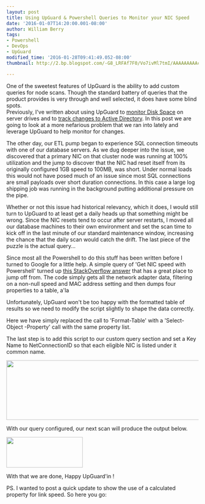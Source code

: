 ```yaml
---
layout: post
title: Using UpGuard & Powershell Queries to Monitor your NIC Speed
date: '2016-01-07T14:20:00.001-08:00'
author: William Berry
tags:
- Powershell
- DevOps
- UpGuard
modified_time: '2016-01-28T09:41:49.052-08:00'
thumbnail: http://2.bp.blogspot.com/-G8_LRFAf7F0/Vo7ivMl7tmI/AAAAAAAAAcA/fMAmDdEjqOA/s72-c/NetworkAdapters.PNG

---
```


One of the sweetest features of UpGuard is the ability to add custom queries 
for node scans.  Though the standard battery of queries that the product 
provides is very through and well selected, it does have some blind spots.  
Previously, I've written about using UpGuard to [monitor Disk Space](http://www.lucidmotions.net/2015/10/simple-disk-space-check-w-scriptrock.html) 
on server drives and to [track changes to Active Directory](http://www.lucidmotions.net/2015/12/scan-active-directory-users-groups-with-powershell.html). 
 In this post we are going to look at a more nefarious problem that we ran 
into lately and leverage UpGuard to help monitor for changes. 

The other day, our ETL pump began to experience SQL connection timeouts 
with one of our database servers.  As we dug deeper into the issue, we 
discovered that a primary NIC on that cluster node was running at 100% 
utilization and the jump to discover that the NIC had reset itself from its 
originally configured 1GB speed to 100MB, was short.  Under normal loads this 
would not have posed much of an issue since most SQL connections are small 
payloads over short duration connections. In this case a large log shipping 
job was running in the background putting additional pressure on the pipe.  

Whether or not this issue had historical relevancy, which it does, I 
would still turn to UpGuard to at least get a daily heads up that something 
might be wrong.  Since the NIC resets tend to occur after server restarts, I 
moved all our database machines to their own environment and set the scan time 
to kick off in the last minute of our standard maintenance window, increasing 
the chance that the daily scan would catch the drift.  The last piece of the 
puzzle is the actual query...

Since most all the Powershell to do this stuff has been written before I 
turned to Google for a little help.  A simple query of 'Get NIC speed with 
Powershell' turned up [this StackOverflow answer](http://stackoverflow.com/a/3002568/1276028) that has a great place to 
jump off from. The code simply gets all the network adapter data, filtering on 
a non-null speed and MAC address setting and then dumps four properties to a 
table, a'la 

<script src="https://gist.github.com/WilliamBerryiii/bbcb2f2ad902c9f38cdd.js"></script> 

Unfortunately, UpGuard won't be too happy with the formatted table of 
results so we need to modify the script slightly to shape the data correctly. 

<script src="https://gist.github.com/WilliamBerryiii/f8e1ad9ef6fa15e42676.js"></script> 

Here we have simply replaced the call to 'Format-Table' with a 'Select-Object 
-Property' call with the same property list. 

The last step is to add this script to our custom query section and set a Key 
Name to NetConnectionID so that each eligible NIC is listed under it common 
name. 

[<img border="0" height="156" src="http://2.bp.blogspot.com/-G8_LRFAf7F0/Vo7ivMl7tmI/AAAAAAAAAcA/fMAmDdEjqOA/s640/NetworkAdapters.PNG" width="640" />](http://2.bp.blogspot.com/-G8_LRFAf7F0/Vo7ivMl7tmI/AAAAAAAAAcA/fMAmDdEjqOA/s1600/NetworkAdapters.PNG) 

With our query configured, our next scan will produce the output below. 

[<img border="0" height="80" src="http://4.bp.blogspot.com/-MZtqNEX6jW4/Vo7jJKgJj0I/AAAAAAAAAcI/d4x6k3NH3_I/s200/NetworkAdapters2.PNG" width="200" />](http://4.bp.blogspot.com/-MZtqNEX6jW4/Vo7jJKgJj0I/AAAAAAAAAcI/d4x6k3NH3_I/s1600/NetworkAdapters2.PNG) 

With that we are done, Happy UpGuard'in !<div> 

PS.  I wanted to post a quick update to show the use of a calculated property 
for link speed.  So here you go: 

<script src="https://gist.github.com/WilliamBerryiii/0ef15deda29d462b7f34.js"></script> 